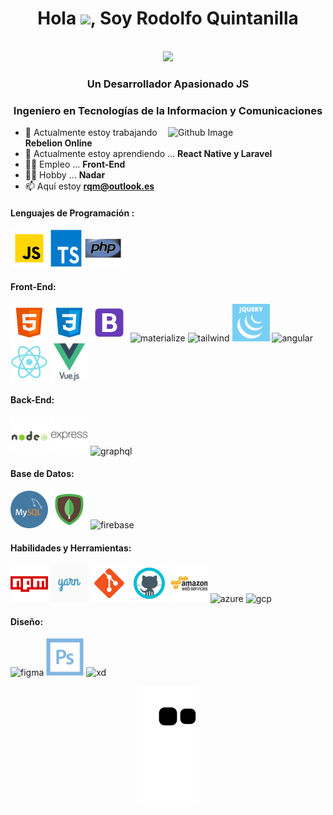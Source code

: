 
<h1 align="center">Hola <img src="https://raw.githubusercontent.com/iampavangandhi/iampavangandhi/master/gifs/Hi.gif" width="30px">, Soy Rodolfo Quintanilla</h1>
 <p align="center"><br/>
   <a href="https://www.linkedin.com/in/rodolfo-quintanilla-88396055/">
	<img src="https://img.shields.io/badge/-LinkedIn-0077B5?style=for-the-badge&logo=Linkedin&logoColor=white">
  </a>
  
  
</p>

<h3 align="center">Un Desarrollador Apasionado JS</h3>
<h3 align="center">Ingeniero en Tecnologías de la Informacion y Comunicaciones</h3>



<img width="50%" align="right" alt="Github Image" src="https://i.imgur.com/DgRWCSd.gif" />



- 🔭 Actualmente estoy trabajando **Rebelion Online**
- 🌱 Actualmente estoy aprendiendo ... **React Native y Laravel**
- 👨‍💻 Empleo ... **Front-End**
- 🏊‍♀️ Hobby ... **Nadar**
- 📫 Aquí estoy **rqm@outlook.es**
<h4>Lenguajes de Programación : </h4>
<p align="left">
   <img style="margin: auto;" src="https://raw.githubusercontent.com/sachinverma53121/sachinverma53121/master/icons/js.png" alt=javascript width="60" height="60"/>
	 <img src="https://raw.githubusercontent.com/devicons/devicon/master/icons/typescript/typescript-original.svg" alt="typescript" width="50" height="60"/>
	<img src="https://raw.githubusercontent.com/devicons/devicon/master/icons/php/php-original.svg" alt="php" width="60" height="60"/>  
	
</p>

<h4>Front-End: </h4>
<p align="left">
	<img style="margin: auto;" src="https://raw.githubusercontent.com/sachinverma53121/sachinverma53121/master/icons/html5.png" alt=html5 width="60" height="60"/> 
	<img style="margin: auto;" src="https://raw.githubusercontent.com/sachinverma53121/sachinverma53121/master/icons/css3.png" alt=css3 width="60" height="60"/> 
	<img style="margin: auto;" src="https://raw.githubusercontent.com/sachinverma53121/sachinverma53121/master/icons/bootstrap.png" alt=bootstrap width="60" height="60"/>
	 <img src="https://raw.githubusercontent.com/prplx/svg-logos/5585531d45d294869c4eaab4d7cf2e9c167710a9/svg/materialize.svg" alt="materialize" width="60" height="60"/> 
	 <img src="https://www.vectorlogo.zone/logos/tailwindcss/tailwindcss-icon.svg" alt="tailwind" width="60" height="60"/>
	<img style="margin: auto;" src="https://raw.githubusercontent.com/sachinverma53121/sachinverma53121/master/icons/jquery.png" alt=jquery width="60" height="60"/>
	 <img src="https://angular.io/assets/images/logos/angular/angular.svg" alt="angular" width="60" height="60"/>
		<img style="margin: auto;" src="https://raw.githubusercontent.com/sachinverma53121/sachinverma53121/master/icons/react.png" alt=react width="60" height="60"/> 
	 <img src="https://raw.githubusercontent.com/devicons/devicon/master/icons/vuejs/vuejs-original-wordmark.svg" alt="vuejs" width="60" height="60"/>
</p>

<h4>Back-End: </h4>
<p align="left">
	<img src="https://raw.githubusercontent.com/devicons/devicon/master/icons/nodejs/nodejs-original-wordmark.svg" alt="nodejs" width="60" height="60"/>
	 <img src="https://raw.githubusercontent.com/devicons/devicon/master/icons/express/express-original-wordmark.svg" alt="express" width="60" height="60"/> 
	<img src="https://www.vectorlogo.zone/logos/graphql/graphql-icon.svg" alt="graphql" width="60" height="60"/>
	
</p>


<h4>Base de Datos: </h4>
<p align="left">
	<img style="margin: auto;" src="https://raw.githubusercontent.com/sachinverma53121/sachinverma53121/master/icons/mysql.png" alt=mysql width="60" height="60"/>
		<img style="margin: auto;" src="https://raw.githubusercontent.com/sachinverma53121/sachinverma53121/master/icons/mongo.png" alt=mongodb width="60" height="60"/> 
		<img src="https://www.vectorlogo.zone/logos/firebase/firebase-icon.svg" alt="firebase" width="60" height="60"/>
</p>	
	

<h4>Habilidades y Herramientas: </h4>
<p align="left">
<img style="margin: auto;" src="https://raw.githubusercontent.com/sachinverma53121/sachinverma53121/master/icons/npm.png" alt=npm width="60" height="60"/>
  <img style="margin: auto;" src="https://raw.githubusercontent.com/sachinverma53121/sachinverma53121/master/icons/yarn.png" alt=yarn width="60" height="60"/>
<img style="margin: auto;" src="https://raw.githubusercontent.com/sachinverma53121/sachinverma53121/master/icons/git.png" alt=git width="60" height="60"/>
  <img style="margin: auto;" src="https://raw.githubusercontent.com/sachinverma53121/sachinverma53121/master/icons/github.png" alt=github width="60" height="60"/> 
<img src="https://raw.githubusercontent.com/devicons/devicon/master/icons/amazonwebservices/amazonwebservices-original-wordmark.svg" alt="aws" width="60" height="60"/>
 <img src="https://www.vectorlogo.zone/logos/microsoft_azure/microsoft_azure-icon.svg" alt="azure" width="60" height="60"/>
	 <img src="https://www.vectorlogo.zone/logos/google_cloud/google_cloud-icon.svg" alt="gcp" width="60" height="60"/> 
</p>

<h4>Diseño: </h4>
<p align="left">
 <img src="https://www.vectorlogo.zone/logos/figma/figma-icon.svg" alt="figma" width="60" height="60"/>
 <img src="https://raw.githubusercontent.com/devicons/devicon/master/icons/photoshop/photoshop-line.svg" alt="photoshop" width="60" height="60"/>
<img src="https://cdn.worldvectorlogo.com/logos/adobe-xd.svg" alt="xd" width="60" height="60"/>
</p>

<p align="center">
<img style="margin: auto;" src=https://raw.githubusercontent.com/avinash-218/avinash-218/output/github-contribution-grid-snake.svg /> 
</p>


